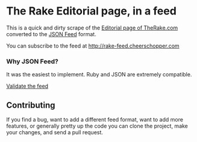 # The Rake Editorial page, in a feed

This is a quick and dirty scrape of the [Editorial page of TheRake.com](https://therake.com/editorial) converted to the [JSON Feed](https://jsonfeed.org) format.

You can subscribe to the feed at http://rake-feed.cheerschopper.com


### Why JSON Feed?
It was the easiest to implement. Ruby and JSON are extremely compatible.

[Validate the feed](https://validator.jsonfeed.org/?url=http%3A%2F%2Frake-feed.cheerschopper.com)

## Contributing

If you find a bug, want to add a different feed format, want to add more features, or generally pretty up the code you can clone the project, make your changes, and send a pull request.